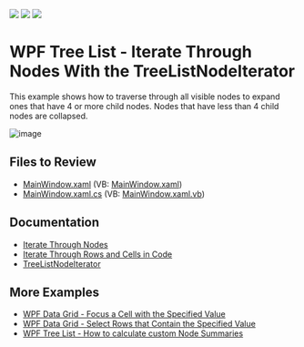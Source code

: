 <!-- default badges list -->
![](https://img.shields.io/endpoint?url=https://codecentral.devexpress.com/api/v1/VersionRange/128651735/22.2.2%2B)
[![](https://img.shields.io/badge/Open_in_DevExpress_Support_Center-FF7200?style=flat-square&logo=DevExpress&logoColor=white)](https://supportcenter.devexpress.com/ticket/details/E3102)
[![](https://img.shields.io/badge/📖_How_to_use_DevExpress_Examples-e9f6fc?style=flat-square)](https://docs.devexpress.com/GeneralInformation/403183)
<!-- default badges end -->

# WPF Tree List - Iterate Through Nodes With the TreeListNodeIterator

This example shows how to traverse through all visible nodes to expand ones that have 4 or more child nodes. Nodes that have less than 4 child nodes are collapsed.

![image](https://user-images.githubusercontent.com/65009440/193820527-6e80c18a-dc31-4ad8-a1e8-66974609b04c.png)

## Files to Review

* [MainWindow.xaml](./CS/WpfApplication1/MainWindow.xaml) (VB: [MainWindow.xaml](./VB/WpfApplication1/MainWindow.xaml))
* [MainWindow.xaml.cs](./CS/WpfApplication1/MainWindow.xaml.cs) (VB: [MainWindow.xaml.vb](./VB/WpfApplication1/MainWindow.xaml.vb))

## Documentation

* [Iterate Through Nodes](https://docs.devexpress.com/WPF/9570/controls-and-libraries/data-grid/grid-view-data-layout/nodes/iterate-through-nodes)
* [Iterate Through Rows and Cells in Code](https://docs.devexpress.com/WPF/6122/controls-and-libraries/data-grid/grid-view-data-layout/iterate-through-rows)
* [TreeListNodeIterator](https://docs.devexpress.com/WPF/DevExpress.Xpf.Grid.TreeListNodeIterator)

## More Examples

* [WPF Data Grid - Focus a Cell with the Specified Value](https://github.com/DevExpress-Examples/how-to-focus-a-cell-with-the-specified-value-e1544)
* [WPF Data Grid - Select Rows that Contain the Specified Value](https://github.com/DevExpress-Examples/how-to-select-rows-that-contain-the-specified-value-e1920)
* [WPF Tree List - How to calculate custom Node Summaries](https://github.com/DevExpress-Examples/how-to-calculate-custom-node-summaries-in-treelistview-t506349)
